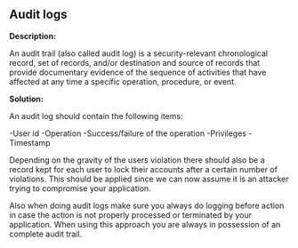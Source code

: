 
Audit logs
-------

**Description:**

An audit trail (also called audit log) is a security-relevant chronological record, 
set of records, and/or destination and source of records that provide documentary 
evidence of the sequence of activities that have affected at any time a specific operation, 
procedure, or event.


**Solution:**

An audit log should contain the following items:

-User id
-Operation
-Success/failure of the operation
-Privileges
-Timestamp

Depending on the gravity of the users violation there should also be a record kept for
each user to lock their accounts after a certain number of violations. This should be 
applied since we can now assume it is an attacker trying to compromise your application.

Also when doing audit logs make sure you always do logging before action in case the
action is not properly processed or terminated by your application. When using this
approach you are always in possession of an complete audit trail.







	
